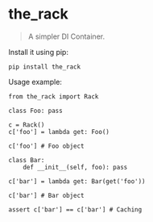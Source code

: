 the_rack
========

> A simpler DI Container.

Install it using pip:

    pip install the_rack

Usage example:

    from the_rack import Rack

    class Foo: pass

    c = Rack()
    c['foo'] = lambda get: Foo()

    c['foo'] # Foo object

    class Bar:
        def __init__(self, foo): pass

    c['bar'] = lambda get: Bar(get('foo'))

    c['bar'] # Bar object

    assert c['bar'] == c['bar'] # Caching
